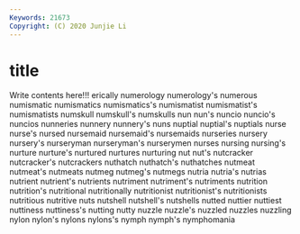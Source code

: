 ```yaml
---
Keywords: 21673
Copyright: (C) 2020 Junjie Li
---
```


# title

Write contents here!!!
erically 
numerology 
numerology's
numerous 
numismatic 
numismatics 
numismatics's 
numismatist 
numismatist's 
numismatists 
numskull 
numskull's 
numskulls
nun 
nun's 
nuncio 
nuncio's 
nuncios 
nunneries 
nunnery 
nunnery's 
nuns 
nuptial
nuptial's 
nuptials 
nurse 
nurse's 
nursed 
nursemaid 
nursemaid's 
nursemaids 
nurseries 
nursery
nursery's 
nurseryman 
nurseryman's 
nurserymen 
nurses 
nursing 
nursing's 
nurture 
nurture's 
nurtured
nurtures 
nurturing 
nut 
nut's 
nutcracker 
nutcracker's 
nutcrackers 
nuthatch 
nuthatch's 
nuthatches
nutmeat 
nutmeat's 
nutmeats 
nutmeg 
nutmeg's 
nutmegs 
nutria 
nutria's 
nutrias 
nutrient
nutrient's 
nutrients 
nutriment 
nutriment's 
nutriments 
nutrition 
nutrition's 
nutritional 
nutritionally 
nutritionist
nutritionist's 
nutritionists 
nutritious 
nutritive 
nuts 
nutshell 
nutshell's 
nutshells 
nutted 
nuttier
nuttiest 
nuttiness 
nuttiness's 
nutting 
nutty 
nuzzle 
nuzzle's 
nuzzled 
nuzzles 
nuzzling
nylon 
nylon's 
nylons 
nylons's 
nymph 
nymph's 
nymphomania 
